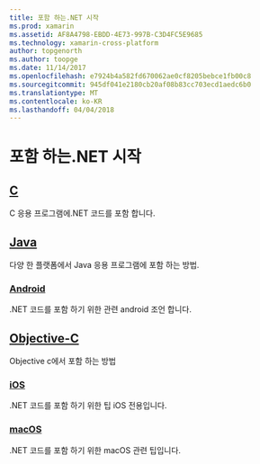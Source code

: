 ```yaml
---
title: 포함 하는.NET 시작
ms.prod: xamarin
ms.assetid: AF8A4798-EBDD-4E73-997B-C3D4FC5E9685
ms.technology: xamarin-cross-platform
author: topgenorth
ms.author: toopge
ms.date: 11/14/2017
ms.openlocfilehash: e7924b4a582fd670062ae0cf8205bebce1fb00c8
ms.sourcegitcommit: 945df041e2180cb20af08b83cc703ecd1aedc6b0
ms.translationtype: MT
ms.contentlocale: ko-KR
ms.lasthandoff: 04/04/2018
---
```

# <a name="getting-started-with-net-embedding"></a>포함 하는.NET 시작

## <a name="ccmd"></a>[C](c.md)

C 응용 프로그램에.NET 코드를 포함 합니다.

## <a name="javajavaindexmd"></a>[Java](java/index.md)

다양 한 플랫폼에서 Java 응용 프로그램에 포함 하는 방법.

### <a name="androidjavaandroidmd"></a>[Android](java/android.md)

.NET 코드를 포함 하기 위한 관련 android 조언 합니다.

## <a name="objective-cobjective-cindexmd"></a>[Objective-C](objective-c/index.md)

Objective c에서 포함 하는 방법

### <a name="iosobjective-ciosmd"></a>[iOS](objective-c/ios.md)

.NET 코드를 포함 하기 위한 팁 iOS 전용입니다.

### <a name="macosobjective-cmacosmd"></a>[macOS](objective-c/macos.md)

.NET 코드를 포함 하기 위한 macOS 관련 팁입니다.
